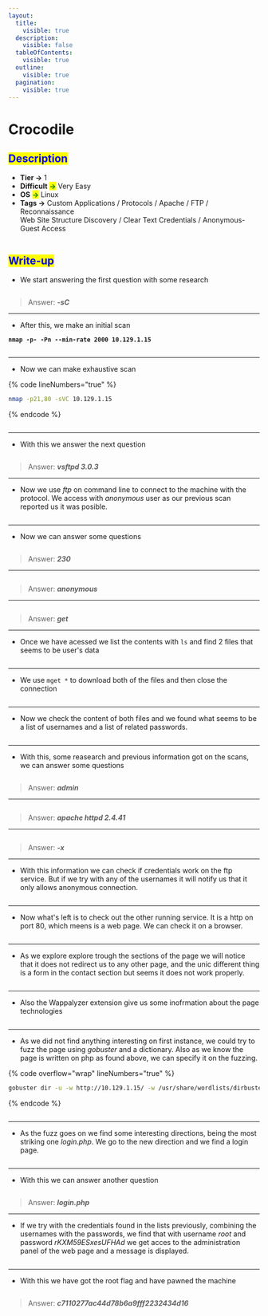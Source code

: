 ```yaml
---
layout:
  title:
    visible: true
  description:
    visible: false
  tableOfContents:
    visible: true
  outline:
    visible: true
  pagination:
    visible: true
---
```


# Crocodile

## <mark style="color:blue;">Description</mark>

* **Tier **<mark style="color:green;">**->**</mark> 1
* **Difficult** <mark style="color:green;">**->**</mark> Very Easy
* **OS** <mark style="color:green;">**->**</mark> Linux
* **Tags **<mark style="color:green;">**->**</mark> Custom Applications / Protocols / Apache / FTP / Reconnaissance\
  &#x20;             Web Site Structure Discovery / Clear Text Credentials / Anonymous-Guest Access

<figure><img src="../../../.gitbook/assets/image (119).png" alt=""><figcaption></figcaption></figure>



## <mark style="color:blue;">Write-up</mark>

* We start answering the first question with some research

<figure><img src="../../../.gitbook/assets/image (196).png" alt=""><figcaption></figcaption></figure>

> Answer: _**-sC**_

***

* After this, we make an initial scan

<pre class="language-bash" data-line-numbers><code class="lang-bash"><strong>nmap -p- -Pn --min-rate 2000 10.129.1.15
</strong></code></pre>

<figure><img src="../../../.gitbook/assets/image (198).png" alt=""><figcaption></figcaption></figure>

***

* Now we can make exhaustive scan

{% code lineNumbers="true" %}
```bash
nmap -p21,80 -sVC 10.129.1.15
```
{% endcode %}

<figure><img src="../../../.gitbook/assets/image (199).png" alt=""><figcaption></figcaption></figure>

***

* With this we answer the next question

<figure><img src="../../../.gitbook/assets/image (197).png" alt=""><figcaption></figcaption></figure>

> Answer: _**vsftpd 3.0.3**_

***

* Now we use _ftp_ on command line to connect to the machine with the protocol. We access with _anonymous_ user as our previous scan reported us it was posible.

<figure><img src="../../../.gitbook/assets/image (200).png" alt=""><figcaption></figcaption></figure>

***

* Now we can answer some questions

<figure><img src="../../../.gitbook/assets/image (209).png" alt=""><figcaption></figcaption></figure>

> Answer: _**230**_

***

<figure><img src="../../../.gitbook/assets/image (210).png" alt=""><figcaption></figcaption></figure>

> Answer: _**anonymous**_

***

<figure><img src="../../../.gitbook/assets/image (211).png" alt=""><figcaption></figcaption></figure>

> Answer: _**get**_

***

* Once we have acessed we list the contents with `ls` and find 2 files that seems to be user's data

<figure><img src="../../../.gitbook/assets/image (191).png" alt=""><figcaption></figcaption></figure>

***

* We use `mget *` to download both of the files and then close the connection

<figure><img src="../../../.gitbook/assets/image (193).png" alt=""><figcaption></figcaption></figure>

***

* Now we check the content of both files and we found what seems to be a list of usernames and a list of related passwords.&#x20;

<figure><img src="../../../.gitbook/assets/image (194).png" alt=""><figcaption></figcaption></figure>

***

* With this, some reasearch and previous information got on the scans, we can answer some questions

<figure><img src="../../../.gitbook/assets/image (212).png" alt=""><figcaption></figcaption></figure>

> Answer: _**admin**_

***

<figure><img src="../../../.gitbook/assets/image (213).png" alt=""><figcaption></figcaption></figure>

> Answer: _**apache httpd 2.4.41**_

***

<figure><img src="../../../.gitbook/assets/image (214).png" alt=""><figcaption></figcaption></figure>

> Answer: _**-x**_

***

* With this information we can check if credentials work on the ftp service. But if we try with any of the usernames it will notify us that it only allows anonymous connection.

<figure><img src="../../../.gitbook/assets/image (201).png" alt=""><figcaption></figcaption></figure>

***

* &#x20;Now what's left is to check out the other running service. It is a http on port 80, which meens is a web page. We can check it on a browser.

<figure><img src="../../../.gitbook/assets/image (202).png" alt=""><figcaption></figcaption></figure>

***

* As we explore explore trough the sections of the page we will notice that it does not redirect us to any other page, and the unic different thing is a form in the contact section but seems it does not work properly.

<figure><img src="../../../.gitbook/assets/image (203).png" alt=""><figcaption></figcaption></figure>

***

* Also the Wappalyzer extension give us some inofrmation about the page technologies

<figure><img src="../../../.gitbook/assets/image (205).png" alt=""><figcaption></figcaption></figure>

***

* As we did not find anything interesting on first instance, we could try to fuzz the page using _gobuster_ and a dictionary. Also as we know the page is written on php as found above, we can specify it on the fuzzing.

{% code overflow="wrap" lineNumbers="true" %}
```bash
gobuster dir -u -w http://10.129.1.15/ -w /usr/share/wordlists/dirbuster/directory-list-lowercase-2.3-small.txt
```
{% endcode %}

<figure><img src="../../../.gitbook/assets/image (206).png" alt=""><figcaption></figcaption></figure>

***

* &#x20;As the fuzz goes on we find some interesting directions, being the most striking one _login.php_. We go to the new direction and we find a login page.

<figure><img src="../../../.gitbook/assets/image (208).png" alt=""><figcaption></figcaption></figure>

***

* With this we can answer another question

<figure><img src="../../../.gitbook/assets/image (215).png" alt=""><figcaption></figcaption></figure>

> Answer: _**login.php**_

***

* If we try with the credentials found in the lists previously, combining the usernames with the passwords, we find that with username _root_ and password _rKXM59ESxesUFHAd_ we get acces to the administration panel of the web page and a message is displayed.

<figure><img src="../../../.gitbook/assets/image (207).png" alt=""><figcaption></figcaption></figure>

***

* With this we have got the root flag and have pawned the machine

<figure><img src="../../../.gitbook/assets/image (133).png" alt=""><figcaption></figcaption></figure>

> Answer: _**c7110277ac44d78b6a9fff2232434d16**_
